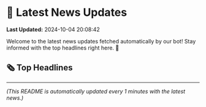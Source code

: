 # 📰 Latest News Updates
**Last Updated:** 2024-10-04 20:08:42

Welcome to the latest news updates fetched automatically by our bot! Stay informed with the top headlines right here. 🚀

## 🗞️ Top Headlines

---
*(This README is automatically updated every 1 minutes with the latest news.)*
